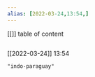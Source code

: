 ```yaml
---
alias: [2022-03-24,13:54,]
---
```

[[]]
table of content
```toc
```

[[2022-03-24]] 13:54

```query
"indo-paraguay"
```